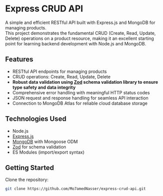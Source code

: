 # Express CRUD API

A simple and efficient RESTful API built with Express.js and MongoDB for managing products.  
This project demonstrates the fundamental CRUD (Create, Read, Update, Delete) operations on a product resource, making it an excellent starting point for learning backend development with Node.js and MongoDB.

## Features

- RESTful API endpoints for managing products  
- CRUD operations: Create, Read, Update, Delete  
- **Robust data validation using [Zod](https://github.com/colinhacks/zod) schema validation library to ensure type safety and data integrity**  
- Comprehensive error handling with meaningful HTTP status codes  
- JSON request and response handling for seamless API interaction  
- Connection to MongoDB Atlas for reliable cloud database storage  

## Technologies Used

- Node.js  
- [Express.js](https://expressjs.com/)  
- [MongoDB](https://www.mongodb.com/) with Mongoose ODM  
- [Zod](https://github.com/colinhacks/zod) for schema validation  
- ES Modules (import/export syntax)  

## Getting Started

Clone the repository:

```bash
git clone https://github.com/Mo7amedNasser/express-crud-api.git
